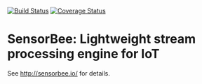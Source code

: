 [![Build Status](https://travis-ci.org/sensorbee/sensorbee.svg?branch=master)](https://travis-ci.org/sensorbee/sensorbee)
[![Coverage Status](https://coveralls.io/repos/github/sensorbee/sensorbee/badge.svg?branch=master)](https://coveralls.io/github/sensorbee/sensorbee?branch=master)

# SensorBee: Lightweight stream processing engine for IoT

See http://sensorbee.io/ for details.
